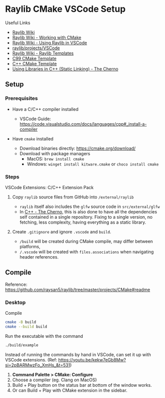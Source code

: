 # Raylib CMake VSCode Setup

Useful Links

- [Raylib Wiki](https://github.com/raysan5/raylib/wiki)
- [Raylib Wiki - Working with CMake](https://github.com/raysan5/raylib/wiki/Working-with-CMake)
- [Raylib Wiki - Using Raylib in VSCode](https://github.com/raysan5/raylib/wiki/Using-raylib-in-VSCode)
- [raylib/projects/VSCode](https://github.com/raysan5/raylib/tree/master/projects/VSCode)
- [Raylib Wiki - Raylib Templates](https://github.com/raysan5/raylib/wiki/raylib-templates)
- [C99 CMake Template](https://github.com/SasLuca/raylib-cmake-template)
- [C++ CMake Template](https://github.com/SasLuca/raylib-cpp-cmake-template)
- [Using Libraries in C++ (Static Linking) - The Cherno](https://www.youtube.com/watch?v=or1dAmUO8k0&ab_channel=TheCherno)

## Setup

### Prerequisites

- Have a C/C++ compiler installed
  - VSCode Guide: <https://code.visualstudio.com/docs/languages/cpp#_install-a-compiler>

- Have `cmake` installed
  - Download binaries directly: <https://cmake.org/download/>
  - Download with package managers
    - MacOS: `brew install cmake`
    - Windows: `winget install kitware.cmake` or `choco install cmake`

### Steps

VSCode Extensions: C/C++ Extension Pack

1. Copy `raylib` source files from GitHub into `/external/raylib`
    - `raylib` itself also includes the `glfw` source code in `src/external/glfw`
    - In [C++ - The Cherno](https://youtu.be/or1dAmUO8k0?si=kBGf5NhYgnwWSLOv), this is also done to have all the dependencies self contained in a single repository. Fixing to a single version, no fetching, less complexity, having everything as a static library.

2. Create `.gitignore` and ignore `.vscode` and `build`.
    - `/build` will be created during CMake compile, may differ between platforms,
    - `/.vscode` will be created with `files.associations` when navigating header references.

## Compile

Reference: <https://github.com/raysan5/raylib/tree/master/projects/CMake#readme>

### Desktop

Compile

```bash
cmake -B build
cmake --build build
```

Run the executable with the command

```bash
./build/example
```

Instead of running the commands by hand in VSCode, can set it up with VSCode extensions.
(Ref: <https://youtu.be/kekw7eGb8Mw?si=2pBARMwzFo_XmHs_&t=531>)

1. __Command Palette > CMake: Configure__
2. Choose a compiler (eg. Clang on MacOS)
3. Build + Play button on the status bar at bottom of the window works.
4. Or can Build + Play with CMake extension in the sidebar.
